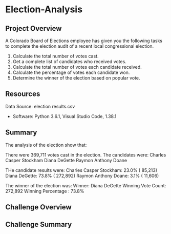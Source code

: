 # Election-Analysis

## Project Overview
A Colorado Board of Elections employee has given you the following tasks to complete the election audit of a recent local
congressional election.
1. Calculate the total number of votes cast.
2. Get a complete list of candidates who received votes.
3. Calculate the total number of votes each candidate received.
4. Calculate the percentage of votes each candidate won.
5. Determine the winner of the election based on popular vote.

## Resources
Data Source: election results.csv
- Software: Python 3.6.1, Visual Studio Code, 1.38.1

## Summary
The analysis of the election show that:

There were 369,711 votes cast in the election.
The candidates were:
Charles Casper Stockham
Diana DeGette
Raymon Anthony Doane

THe candidate results were:
Charles Casper Stockham:  23.0% ( 85,213) 
Diana DeGette:  73.8% ( 272,892)
Raymon Anthony Doane:  3.1% ( 11,606)

The winner of the election was:
Winner: Diana DeGette
Winning Vote Count:  272,892
Winning Percentage :  73.8%
 
## Challenge Overview
## Challenge Summary
